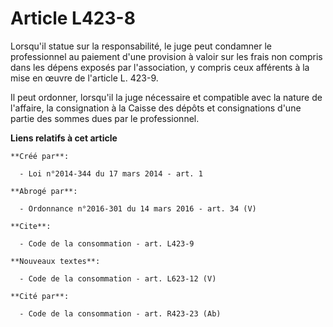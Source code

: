 # Article L423-8

Lorsqu'il statue sur la responsabilité, le juge peut condamner le professionnel au paiement d'une provision à valoir sur les
frais non compris dans les dépens exposés par l'association, y compris ceux afférents à la mise en œuvre de l'article L.
423-9. 

Il peut ordonner, lorsqu'il la juge nécessaire et compatible avec la nature de l'affaire, la consignation à la Caisse des
dépôts et consignations d'une partie des sommes dues par le professionnel.

**Liens relatifs à cet article**

	**Créé par**:

	  - Loi n°2014-344 du 17 mars 2014 - art. 1

	**Abrogé par**:

	  - Ordonnance n°2016-301 du 14 mars 2016 - art. 34 (V)

	**Cite**:

	  - Code de la consommation - art. L423-9

	**Nouveaux textes**:

	  - Code de la consommation - art. L623-12 (V)

	**Cité par**:

	  - Code de la consommation - art. R423-23 (Ab)
